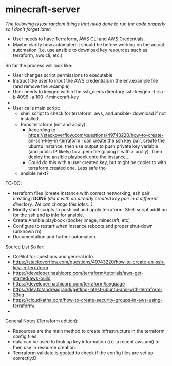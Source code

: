 # minecraft-server

*The following is just random things that need done to run the code properly so I don't forget later:*

- User needs to have Terraform, AWS CLI and AWS Credentials. 
- Maybe clarify how automated it should be before working on the actual automation (i.e. use ansible to download key resources such as terraform, aws cli, etc.)


So far the process will look like:
- User changes script permissions to executable
- Instruct the user to input the AWS credentials in the env.example file (and remove the .example)
- User needs to keygen within the ssh_creds directory
ssh-keygen -t rsa -b 4096 -a 100 -f minecraft-key
- 
- User calls main script:
  - shell script to check for terraform, aws, and ansible- download if not installed. 
  - Runs terraform (init and apply)
    - According to https://stackoverflow.com/questions/49743220/how-to-create-an-ssh-key-in-terraform I can create the ssh key pair, create the ubuntu instance, then use output to push private key variable (and public IP likely) to a .pem file (piping it with > prolly). Then deploy the ansible playbook onto the instance... 
    - Could do this with a user created key, but might be cooler to with terraform created one. Less safe tho
  - ansible next?


TO-DO:

- terraform files (create instance with correct networking, ssh pair creating) **DONE** *(did it with an already created key pair in a different directory. We can change this later...)*
- Modify shell scripts to push init and apply terraform. Shell script addition for the ssh and ip info for ansible.
- Create Ansible playbook (docker image, minecraft, etc)
- Configure to restart when instance reboots and proper shut-down (unknown rn)
- Documentation and further automation.



Source List So far:
- CoPilot for questions and general info
- https://stackoverflow.com/questions/49743220/how-to-create-an-ssh-key-in-terraform
- https://developer.hashicorp.com/terraform/tutorials/aws-get-started/aws-build
- https://developer.hashicorp.com/terraform/language
- https://dev.to/andreagrandi/getting-latest-ubuntu-ami-with-terraform-33gg
- https://cloudkatha.com/how-to-create-security-groups-in-aws-using-terraform/
- 


General Notes (Terraform edition):
- Resources are the main method to create infrastructure in the terraform config files. 
- data can be used to look up key information (i.e. a recent aws ami) to then use in resource creation.
- Terrraform validate is goated to check if the config files are set up correctly:D
